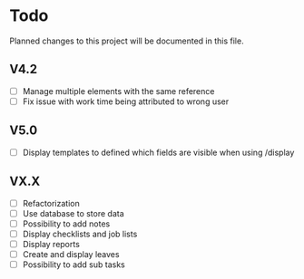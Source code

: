 # Todo
Planned changes to this project will be documented in this file.

## V4.2
 * [ ] Manage multiple elements with the same reference
 * [ ] Fix issue with work time being attributed to wrong user

## V5.0
 * [ ] Display templates to defined which fields are visible when using /display

## VX.X
 * [ ] Refactorization
 * [ ] Use database to store data
 * [ ] Possibility to add notes
 * [ ] Display checklists and job lists
 * [ ] Display reports
 * [ ] Create and display leaves
 * [ ] Possibility to add sub tasks
